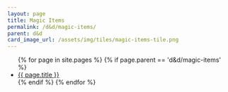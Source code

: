 ```yaml
---
layout: page
title: Magic Items
permalink: /d&d/magic-items/
parent: d&d
card_image_url: /assets/img/tiles/magic-items-tile.png
---
```


<ul>
  {% for page in site.pages %}
    {% if page.parent == 'd&d/magic-items' %}
      <li>
        <a class="page-link" href="{{ page.url | relative_url }}">
          {{ page.title }}
        </a>
      </li>
    {% endif %}
  {% endfor %}
</ul>
